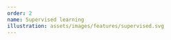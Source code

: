 ```yaml
---
order: 2
name: Supervised learning
illustration: assets/images/features/supervised.svg
---
```

